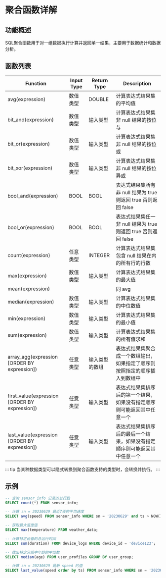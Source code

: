# 聚合函数详解

## 功能概述
SQL聚合函数用于对一组数据执行计算并返回单一结果，主要用于数据统计和数据分析。

## 函数列表

| Function          | Input Type                           | Return Type                          | Description                               |
| ----------------- | ------------------------------------ | ------------------------------------ | ------------------------------------------------------------------------------ |
| avg(expression)         | 数值类型 | DOUBLE   | 计算表达式结果集的平均值 |
| bit\_and(expression)    | 数值类型 | 输入类型 | 计算表达式结果集非 null 结果的按位与 |
| bit\_or(expression)     | 数值类型 | 输入类型 | 计算表达式结果集非 null 结果的按位或 |
| bit\_xor(expression)    | 数值类型 | 输入类型 | 计算表达式结果集非 null 结果的按位异或 |
| bool\_and(expression)   | BOOL     | BOOL     | 表达式结果集所有非 null 结果为 true 则返回 true 否则返回 false |
| bool\_or(expression)    | BOOL     | BOOL     | 表达式结果集任一非 null 结果为 true 则返回 true 否则返回 false |
| count(expression)       | 任意类型 | INTEGER  | 计算表达式结果集包含 null 结果在内的所有行的行数 |
| max(expression)         | 数值类型 | 输入类型 | 计算表达式结果集的最大值 |
| mean(expression)        |          |          | 同 avg |
| median(expression)      | 数值类型 | 输入类型 | 计算表达式结果集的中位数值 |
| min(expression)         | 数值类型 | 输入类型 | 计算表达式结果集的最小值 |
| sum(expression)         | 数值类型 | 输入类型 | 计算表达式结果集的所有值求和 |
| array\_agg(expression [ORDER BY expression])    | 任意类型 | 输入类型的数组 | 表达式结果集聚合成一个数组输出，如果指定了顺序则按照指定的顺序插入到数组中 |
| first\_value(expression [ORDER BY expression])  | 任意类型 | 输入类型 | 表达式结果集排序后的第一个结果，如果没有指定顺序则可能返回其中任意一个 |
| last\_value(expression [ORDER BY expression])   | 任意类型 | 输入类型 | 表达式结果集排序后的最后一个结果，如果没有指定顺序则可能返回其中任意一个 |

::: tip
当某种数据类型可以隐式转换到聚合函数支持的类型时，会转换并执行。
:::

## 示例

```SQL
-- 查询 sensor_info 记录的总行数
SELECT count(*) FROM sensor_info;

-- 计算 sn = 20230629 最近7天的平均速度
SELECT avg(speed) FROM sensor_info WHERE sn = '20230629' and ts > NOW() - interval 7 day;

-- 获取最大温度值
SELECT max(temperature) FROM weather_data;

-- 计算特定设备的总运行时间
SELECT sum(duration) FROM device_logs WHERE device_id = 'device123';

-- 找出特定分组中年龄的中位数
SELECT median(age) FROM user_profiles GROUP BY user_group;

-- 计算 sn = 20230629 最新 speed 的值
SELECT last_value(speed order by ts) FROM sensor_info WHERE sn = '20230629' ;
```
